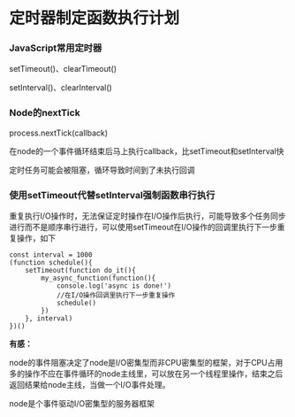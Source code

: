 # 定时器制定函数执行计划

### JavaScript常用定时器

setTimeout()、clearTimeout()

setInterval()、clearInterval()

### Node的nextTick

process.nextTick(callback)

在node的一个事件循环结束后马上执行callback，比setTimeout和setInterval快

定时任务可能会被阻塞，循环导致时间到了未执行回调

### 使用setTimeout代替setInterval强制函数串行执行

重复执行I/O操作时，无法保证定时操作在I/O操作后执行，可能导致多个任务同步进行而不是顺序串行进行，可以使用setTimeout在I/O操作的回调里执行下一步重复操作，如下

```node
const interval = 1000
(function schedule(){
	setTimeout(function do_it(){
		my_async_function(function(){
			console.log('async is done!')
			//在I/O操作回调里执行下一步重复操作
			schedule()
		})
	}, interval)
})()
```



**有感：**

node的事件阻塞决定了node是I/O密集型而非CPU密集型的框架，对于CPU占用多的操作不应在事件循环的node主线里，可以放在另一个线程里操作，结束之后返回结果给node主线，当做一个I/O事件处理。

node是个事件驱动I/O密集型的服务器框架